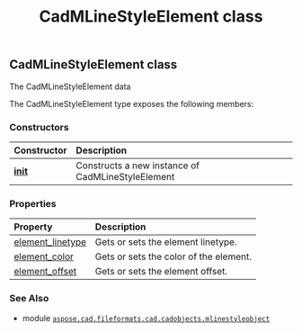 ﻿---
title: CadMLineStyleElement class
second_title: Aspose.CAD for Python via .NET API References
description: 
type: docs
weight: 10
url: /aspose.cad.fileformats.cad.cadobjects.mlinestyleobject/cadmlinestyleelement/
is_root: false
---

## CadMLineStyleElement class

The CadMLineStyleElement data



The CadMLineStyleElement type exposes the following members:

### Constructors
| Constructor | Description |
| :- | :- |
| [__init__](/cad/python-net/aspose.cad.fileformats.cad.cadobjects.mlinestyleobject/cadmlinestyleelement/__init__/#) | Constructs a new instance of CadMLineStyleElement |


### Properties
| Property | Description |
| :- | :- |
| [element_linetype](/cad/python-net/aspose.cad.fileformats.cad.cadobjects.mlinestyleobject/cadmlinestyleelement/element_linetype) | Gets or sets the element linetype. |
| [element_color](/cad/python-net/aspose.cad.fileformats.cad.cadobjects.mlinestyleobject/cadmlinestyleelement/element_color) | Gets or sets the color of the element. |
| [element_offset](/cad/python-net/aspose.cad.fileformats.cad.cadobjects.mlinestyleobject/cadmlinestyleelement/element_offset) | Gets or sets the element offset. |



### See Also
* module [`aspose.cad.fileformats.cad.cadobjects.mlinestyleobject`](..)
